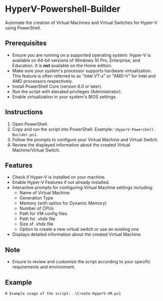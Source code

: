 # HyperV-Powershell-Builder

Automate the creation of Virtual Machines and Virtual Switches for Hyper-V using PowerShell.

## Prerequisites

- Ensure you are running on a supported operating system: Hyper-V is available on 64-bit versions of Windows 10 Pro, Enterprise, and Education. It is **not** available on the Home edition.
- Make sure your system's processor supports hardware virtualization. This feature is often referred to as "Intel VT-x" or "AMD-V" for Intel and AMD processors respectively.
- Install PowerShell Core (version 6.0 or later).
- Run the script with elevated privileges (Administrator).
- Enable virtualization in your system's BIOS settings.

## Instructions

1. Open PowerShell.
2. Copy and run the script into PowerShell. Example: `\HyperV-Powershell-Builder.ps1`.
3. Follow the prompts to configure your Virtual Machine and Virtual Switch.
4. Review the displayed information about the created Virtual Machine/Virtual Switch.

## Features

- Check if Hyper-V is installed on your machine.
- Enable Hyper-V Features if not already installed.
- Interactive prompts for configuring Virtual Machine settings including:
  - Name of Virtual Machine
  - Generation Type
  - Memory (with option for Dynamic Memory)
  - Number of CPUs
  - Path for VM config files
  - Path for .vhdx file
  - Size of .vhdx file
  - Option to create a new virtual switch or use an existing one
- Displays detailed information about the created Virtual Machine.


## Note

- Ensure to review and customize the script according to your specific requirements and environment.

## Example


`# Example usage of the script:
.\Create-HyperV-VM.ps1`

